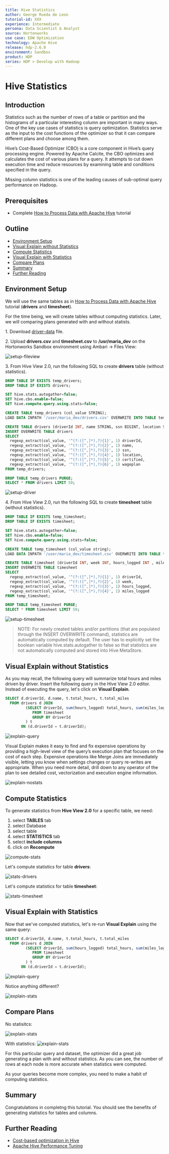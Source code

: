 ```yaml
---
title: Hive Statistics
author: George Rueda de Leon
tutorial-id: XXX
experience: Intermediate
persona: Data Scientist & Analyst
source: Hortonworks
use case: EDW Optimization
technology: Apache Hive
release: hdp-2.6.0
environment: Sandbox
product: HDP
series: HDP > Develop with Hadoop
---
```



# Hive Statistics

## Introduction

Statistics such as the number of rows of a table or partition and the histograms of a particular interesting column are important in many ways. One of the key use cases of statistics is query optimization. Statistics serve as the input to the cost functions of the optimizer so that it can compare different plans and choose among them.

Hive’s Cost-Based Optimizer (CBO) is a core component in Hive’s query processing engine. Powered by Apache Calcite, the CBO optimizes and calculates the cost of various plans for a query. It attempts to cut down execution time and reduce resources by examining table and conditions specified in the query.

Missing column statistics is one of the leading causes of sub-optimal query performance on Hadoop.

## Prerequisites

-   Complete [How to Process Data with Apache Hive](https://hortonworks.com/tutorial/how-to-process-data-with-apache-hive/) tutorial

## Outline

-   [Environment Setup](#environment-setup)
-   [Visual Explain without Statistics](#visual-explain-without-statistics)
-   [Compute Statistics](#compute-statistics)
-   [Visual Explain with Statistics](#visual-explain-with-statistics)
-   [Compare Plans](#compare-plans)
-   [Summary](#summary)
-   [Further Reading](#further-reading)

## Environment Setup

We will use the same tables as in [How to Process Data with Apache Hive](https://hortonworks.com/tutorial/how-to-process-data-with-apache-hive/) tutorial (**drivers** and **timesheet**).

For the time being, we will create tables without computing statistics. Later, we will comparing plans generated with and without statists.

1\. Download [driver-data](assets/driver_data.zip) file.

2\. Upload **drivers.csv** and **timesheet.csv** to **/usr/maria_dev** on the Hortonworks Sandbox environment using Ambari -> Files View:

![setup-fileview](assets/setup-fileview.png)

3\. From Hive View 2.0, run the following SQL to create **drivers** table (without statistics).

~~~sql
DROP TABLE IF EXISTS temp_drivers;
DROP TABLE IF EXISTS drivers;

SET hive.stats.autogather=false;
SET hive.cbo.enable=false;
SET hive.compute.query.using.stats=false;

CREATE TABLE temp_drivers (col_value STRING);
LOAD DATA INPATH '/user/maria_dev/drivers.csv' OVERWRITE INTO TABLE temp_drivers;

CREATE TABLE drivers (driverId INT, name STRING, ssn BIGINT, location STRING, certified STRING, wageplan STRING);
INSERT OVERWRITE TABLE drivers
SELECT
  regexp_extract(col_value, '^(?:([^,]*),?){1}', 1) driverId,
  regexp_extract(col_value, '^(?:([^,]*),?){2}', 1) name,
  regexp_extract(col_value, '^(?:([^,]*),?){3}', 1) ssn,
  regexp_extract(col_value, '^(?:([^,]*),?){4}', 1) location,
  regexp_extract(col_value, '^(?:([^,]*),?){5}', 1) certified,
  regexp_extract(col_value, '^(?:([^,]*),?){6}', 1) wageplan
FROM temp_drivers;

DROP TABLE temp_drivers PURGE;
SELECT * FROM drivers LIMIT 50;
~~~

![setup-driver](assets/setup-driver.png)

4\. From Hive View 2.0, run the following SQL to create **timesheet** table (without statistics).

~~~sql
DROP TABLE IF EXISTS temp_timesheet;
DROP TABLE IF EXISTS timesheet;

SET hive.stats.autogather=false;
SET hive.cbo.enable=false;
SET hive.compute.query.using.stats=false;

CREATE TABLE temp_timesheet (col_value string);
LOAD DATA INPATH '/user/maria_dev/timesheet.csv' OVERWRITE INTO TABLE temp_timesheet;

CREATE TABLE timesheet (driverId INT, week INT, hours_logged INT , miles_logged INT);
INSERT OVERWRITE TABLE timesheet
SELECT
  regexp_extract(col_value, '^(?:([^,]*),?){1}', 1) driverId,
  regexp_extract(col_value, '^(?:([^,]*),?){2}', 1) week,
  regexp_extract(col_value, '^(?:([^,]*),?){3}', 1) hours_logged,
  regexp_extract(col_value, '^(?:([^,]*),?){4}', 1) miles_logged
FROM temp_timesheet;

DROP TABLE temp_timesheet PURGE;
SELECT * FROM timesheet LIMIT 50;
~~~

![setup-timesheet](assets/setup-timesheet.png)

>NOTE: For newly created tables and/or partitions (that are populated through the INSERT OVERWRITE command), statistics are automatically computed by default. The user has to explicitly set the boolean variable hive.stats.autogather to false so that statistics are not automatically computed and stored into Hive MetaStore.

## Visual Explain without Statistics

As you may recall, the following query will summarize total hours and miles driven by driver. Insert the following query in the Hive View 2.0 editor. Instead of executing the query, let's click on **Visual Explain**.

~~~sql
SELECT d.driverId, d.name, t.total_hours, t.total_miles
  FROM drivers d JOIN
         (SELECT driverId, sum(hours_logged) total_hours, sum(miles_logged) total_miles
            FROM timesheet
            GROUP BY driverId
         ) t
       ON (d.driverId = t.driverId);
~~~

![explain-query](assets/explain-query.png)

Visual Explain makes it easy to find and fix expensive operations by providing a high-level view of the query’s execution plan that focuses on the cost of each step. Expensive operations like Merge Joins are immediately visible, letting you know when settings changes or query re-writes are appropriate. When you need more detail, drill down to any operator of the plan to see detailed cost, vectorization and execution engine information.

![explain-nostats](assets/explain-nostats.png)

## Compute Statistics

To generate statistics from **Hive View 2.0** for a specific table, we need:

1.  select **TABLES** tab
2.  select Database
3.  select table
4.  select **STATISTICS** tab
5.  select **include columns**
6.  click on **Recompute**

![compute-stats](assets/compute-stats.png)

Let's compute statistics for table **drivers**:

![stats-drivers](assets/stats-drivers.png)

Let's compute statistics for table **timesheet**:

![stats-timesheet](assets/stats-timesheet.png)

## Visual Explain with Statistics

Now that we've computed statistics, let's re-run **Visual Explain** using the same query:

~~~sql
SELECT d.driverId, d.name, t.total_hours, t.total_miles
  FROM drivers d JOIN
         (SELECT driverId, sum(hours_logged) total_hours, sum(miles_logged) total_miles
            FROM timesheet
            GROUP BY driverId
         ) t
       ON (d.driverId = t.driverId);
~~~

![explain-query](assets/explain-query.png)

Notice anything different?

![explain-stats](assets/explain-stats.png)

## Compare Plans

No statisitcs:

![explain-stats](assets/explain-nostats.png)

With statistics:
![explain-stats](assets/explain-stats.png)

For this particular query and dataset, the optimizer did a great job generating a plan with and without statistics. As you can see, the number of rows at each node is more accurate when statistics were computed.

As your queries become more complex, you need to make a habit of computing statistics.

## Summary

Congratulations in completng this tutorial. You should see the benefits of generating statistics for tables and columns.

## Further Reading

-   [Cost-based optimization in Hive](https://cwiki.apache.org/confluence/display/Hive/Cost-based+optimization+in+Hive)
-   [Apache Hive Performance Tuning](https://docs.hortonworks.com/HDPDocuments/HDP2/HDP-2.6.0/bk_hive-performance-tuning/content/ch_hive-perf-tuning-intro.html)
